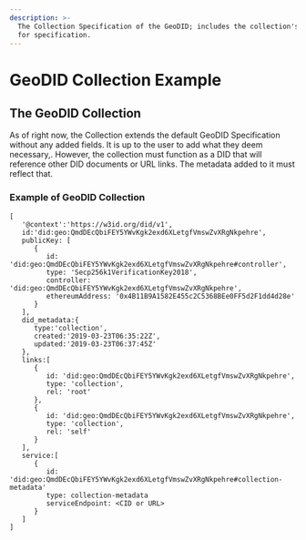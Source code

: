 ```yaml
---
description: >-
  The Collection Specification of the GeoDID; includes the collection's fields
  for specification.
---
```


# GeoDID Collection Example

## The GeoDID Collection 

As of right now, the Collection extends the default GeoDID Specification without any added fields. It is up to the user to add what they deem necessary,. However, the collection must function as a DID that will reference other DID documents or URL links. The metadata added to it must reflect that. 

### Example of GeoDID Collection

```text
[
   '@context':'https://w3id.org/did/v1',
   id:'did:geo:QmdDEcQbiFEY5YWvKgk2exd6XLetgfVmswZvXRgNkpehre',
   publicKey: [
      {
         id: 'did:geo:QmdDEcQbiFEY5YWvKgk2exd6XLetgfVmswZvXRgNkpehre#controller',
         type: 'Secp256k1VerificationKey2018',
         controller: 'did:geo:QmdDEcQbiFEY5YWvKgk2exd6XLetgfVmswZvXRgNkpehre',
         ethereumAddress: '0x4B11B9A1582E455c2C5368BEe0FF5d2F1dd4d28e'
      }
   ],
   did_metadata:{
      type:'collection',
      created:'2019-03-23T06:35:22Z',
      updated:'2019-03-23T06:37:45Z'
   },
   links:[
      {
         id: 'did:geo:QmdDEcQbiFEY5YWvKgk2exd6XLetgfVmswZvXRgNkpehre',
         type: 'collection',
         rel: 'root'
      },
      {
         id: 'did:geo:QmdDEcQbiFEY5YWvKgk2exd6XLetgfVmswZvXRgNkpehre',
         type: 'collection',
         rel: 'self'
      }
   ],
   service:[
      {
         id: 'did:geo:QmdDEcQbiFEY5YWvKgk2exd6XLetgfVmswZvXRgNkpehre#collection-metadata'
         type: collection-metadata
         serviceEndpoint: <CID or URL>
      }
   ]
]
```

